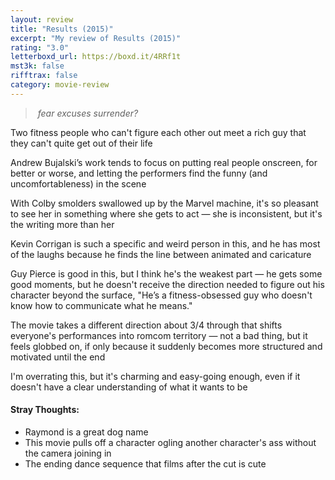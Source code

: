 ```yaml
---
layout: review
title: "Results (2015)"
excerpt: "My review of Results (2015)"
rating: "3.0"
letterboxd_url: https://boxd.it/4RRf1t
mst3k: false
rifftrax: false
category: movie-review
---
```


<blockquote><i> fear excuses surrender? </i></blockquote>Two fitness people who can't figure each other out meet a rich guy that they can't quite get out of their life

Andrew Bujalski’s work tends to focus on putting real people onscreen, for better or worse, and letting the performers find the funny (and uncomfortableness) in the scene

With Colby smolders swallowed up by the Marvel machine, it's so pleasant to see her in something where she gets to act — she is inconsistent, but it's the writing more than her

Kevin Corrigan is such a specific and weird person in this, and he has most of the laughs because he finds the line between animated and caricature

Guy Pierce is good in this, but I think he's the weakest part — he gets some good moments, but he doesn't receive the direction needed to figure out his character beyond the surface, "He’s a fitness-obsessed guy who doesn't know how to communicate what he means."

The movie takes a different direction about 3/4 through that shifts everyone's performances into romcom territory — not a bad thing, but it feels globbed on, if only because it suddenly becomes more structured and motivated until the end

I'm overrating this, but it's charming and easy-going enough, even if it doesn't have a clear understanding of what it wants to be

#### Stray Thoughts:</b>

- Raymond is a great dog name
- This movie pulls off a character ogling another character's ass without the camera joining in
- The ending dance sequence that films after the cut is cute
